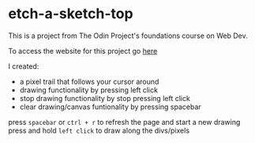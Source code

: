 # etch-a-sketch-top

This is a project from The Odin Project's foundations course on Web Dev.

To access the website for this project go [here](https://ls-ron.github.io/etch-a-sketch-top/)

I created:
- a pixel trail that follows your cursor around
- drawing functionality by pressing left click
- stop drawing functionality by stop pressing left click
- clear drawing/canvas funtionality by pressing spacebar

press `spacebar` or `ctrl + r` to refresh the page and start a new drawing <br>
press and hold `left click` to draw along the divs/pixels

